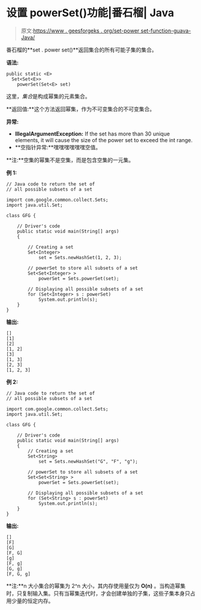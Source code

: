 # 设置 powerSet()功能|番石榴| Java

> 原文:[https://www . geesforgeks . org/set-power set-function-guava-Java/](https://www.geeksforgeeks.org/sets-powerset-function-guava-java/)

番石榴的**set . power set()**返回集合的所有可能子集的集合。

**语法:**

```
public static <E> 
  Set<Set<E>> 
    powerSet(Set<E> set)

```

这里，*集合*是构成幂集的元素集合。

**返回值:**这个方法返回幂集，作为不可变集合的不可变集合。

**异常:**

*   **IllegalArgumentException:** If the set has more than 30 unique elements, it will cause the size of the power set to exceed the int range.
*   **空指针异常:**嘿嘿嘿嘿嘿嘿空值。

**注:**空集的幂集不是空集，而是包含空集的一元集。

**例 1:**

```
// Java code to return the set of
// all possible subsets of a set

import com.google.common.collect.Sets;
import java.util.Set;

class GFG {

    // Driver's code
    public static void main(String[] args)
    {

        // Creating a set
        Set<Integer>
            set = Sets.newHashSet(1, 2, 3);

        // powerSet to store all subsets of a set
        Set<Set<Integer> >
            powerSet = Sets.powerSet(set);

        // Displaying all possible subsets of a set
        for (Set<Integer> s : powerSet)
            System.out.println(s);
    }
}
```

**输出:**

```
[]
[1]
[2]
[1, 2]
[3]
[1, 3]
[2, 3]
[1, 2, 3]

```

**例 2:**

```
// Java code to return the set of
// all possible subsets of a set

import com.google.common.collect.Sets;
import java.util.Set;

class GFG {

    // Driver's code
    public static void main(String[] args)
    {
        // Creating a set
        Set<String>
            set = Sets.newHashSet("G", "F", "g");

        // powerSet to store all subsets of a set
        Set<Set<String> >
            powerSet = Sets.powerSet(set);

        // Displaying all possible subsets of a set
        for (Set<String> s : powerSet)
            System.out.println(s);
    }
}
```

**输出:**

```
[]
[F]
[G]
[F, G]
[g]
[F, g]
[G, g]
[F, G, g]

```

**注:**n 大小集合的幂集为 2^n 大小，其内存使用量仅为 **O(n)** 。当构造幂集时，只复制输入集。只有当幂集迭代时，才会创建单独的子集，这些子集本身只占用少量的恒定内存。